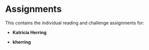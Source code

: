 Assignments
===========

This contains the individual reading and challenge assignments for:



- **Katricia Herring**

- **kherring**
